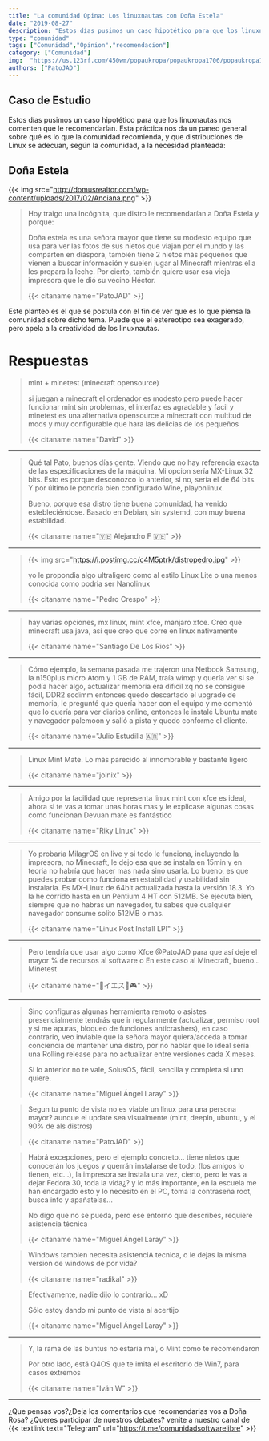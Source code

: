 ```yaml
---
title: "La comunidad Opina: Los linuxnautas con Doña Estela"
date: "2019-08-27"
description: "Estos días pusimos un caso hipotético para que los linuxnautas nos comenten que le recomendarían."
type: "comunidad"
tags: ["Comunidad","Opinion","recomendacion"]
category: ["Comunidad"]
img:  "https://us.123rf.com/450wm/popaukropa/popaukropa1706/popaukropa170600115/80187178-hacker-ruso-abuela-y-computadora-port%C3%A1til-anciana-en-un-sill%C3%B3n-con-oso-abuela-de-rusia-en-botas-de-fieltr.jpg?ver=6"
authors: ["PatoJAD"]
---
```


## Caso de Estudio



Estos días pusimos un caso hipotético para que los linuxnautas nos comenten que le recomendarían. Esta práctica nos da un paneo general sobre qué es lo que la comunidad recomienda, y que distribuciones de Linux se adecuan, según la comunidad, a la necesidad planteada:



## Doña Estela



{{< img src="http://domusrealtor.com/wp-content/uploads/2017/02/Anciana.png" >}}



>Hoy traigo una incógnita, que distro le recomendarían a Doña Estela y porque:
>
>Doña estela es una señora mayor que tiene su modesto equipo que usa para ver las fotos de sus nietos que viajan por el mundo y las comparten en diáspora, también tiene 2 nietos más pequeños que vienen a buscar información y suelen jugar al Minecraft mientras ella les prepara la leche. Por cierto, también quiere usar esa vieja impresora que le dió su vecino Héctor.
>
>{{< citaname name="PatoJAD" >}}



Este planteo es el que se postula con el fin de ver que es lo que piensa la comunidad sobre dicho tema. Puede que el estereotipo sea exagerado, pero apela a la creatividad de los linuxnautas.




# Respuestas



 



>mint + minetest (minecraft opensource)
>
>si juegan a minecraft el ordenador es modesto pero puede hacer funcionar mint sin problemas, el interfaz es agradable y facil y minetest es una alternativa opensource a minecraft con multitud de mods y muy configurable que hara las delicias de los pequeños
>
>{{< citaname name="David" >}}

---

>Qué tal Pato, buenos días gente. Viendo que no hay referencia exacta de las especificaciones de la máquina. Mi opcion sería MX-Linux 32 bits. Esto es porque desconozco lo anterior, si no, sería el de 64 bits. Y por último le pondría bien configurado Wine, playonlinux.
>
>Bueno, porque esa distro tiene buena comunidad, ha venido estebleciéndose. Basado en Debian, sin systemd, con muy buena estabilidad.
>
>{{< citaname name="🇻🇪 Alejandro F 🇻🇪" >}}

---

>{{< img src="https://i.postimg.cc/c4M5ptrk/distropedro.jpg" >}}
>
>yo le propondia algo ultraligero como al estilo Linux Lite o una menos conocida como podria ser Nanolinux
>
>{{< citaname name="Pedro Crespo" >}}

---

>hay varias opciones, mx linux, mint xfce, manjaro xfce. Creo que minecraft usa java, así que creo que corre en linux nativamente
>
>{{< citaname name="Santiago De Los Rios" >}}

---

>Cómo ejemplo, la semana pasada me trajeron una Netbook Samsung, la n150plus micro Atom y 1 GB de RAM, traía winxp y quería ver si se podía hacer algo, actualizar memoria era difícil xq no se consigue fácil, DDR2 sodimm entonces quedo descartado el upgrade de memoria, le pregunté que quería hacer con el equipo y me comentó que lo quería para ver diarios online, entonces le instalé Ubuntu mate  y navegador palemoon y salió a pista y quedo conforme el cliente.
>
>{{< citaname name="Julio Estudilla 🇦🇷" >}}

---

>Linux Mint Mate. Lo más parecido al innombrable y bastante ligero
>
>{{< citaname name="jolnix" >}}

---

>Amigo por la facilidad que representa linux mint con xfce es ideal, ahora si te vas a tomar unas horas mas y le explicase algunas cosas como funcionan Devuan mate es fantástico
>
>{{< citaname name="Riky Linux" >}}

---

>Yo probaría MilagrOS en live y si todo le funciona, incluyendo la impresora, no Minecraft, le dejo esa que se instala en 15min y en teoria no habría que hacer mas nada sino usarla. Lo bueno, es que puedes probar como funciona en estabilidad y usabilidad sin instalarla. Es MX-Linux de 64bit actualizada hasta la versión 18.3. Yo la he corrido hasta en un Pentium 4 HT con 512MB. Se ejecuta bien, siempre que no habras un navegador, tu sabes que cualquier navegador consume solito 512MB o mas.
>
>{{< citaname name="Linux Post Install LPI" >}}

---

>Pero tendría que usar algo como Xfce @PatoJAD para que así deje el mayor % de recursos al software o En este caso al Minecraft, bueno... Minetest
>
>{{< citaname name="🐧イエス🐧🎮" >}}

---

>Sino configuras algunas herramienta remoto o asistes presencialmente tendrás que ir regularmente (actualizar, permiso root y si me apuras, bloqueo de funciones anticrashers), en caso contrario, veo inviable que la señora mayor quiera/acceda a tomar conciencia de mantener una distro, por no hablar que lo ideal sería una Rolling release para no actualizar entre versiones cada X meses.
>
>Si lo anterior no te vale, SolusOS, fácil, sencilla y completa si uno quiere.
>
>{{< citaname name="Miguel Ángel Laray" >}}




>Segun tu punto de vista no es viable un linux para una persona mayor? aunque el update sea visualmente (mint, deepin, ubuntu, y el 90% de als distros)
>
>{{< citaname name="PatoJAD" >}}



>Habrá excepciones, pero el ejemplo concreto... tiene nietos que conocerán los juegos y querrán instalarse de todo, (los amigos lo tienen, etc...), la impresora se instala una vez, cierto, pero le vas a dejar Fedora 30, toda la vida¿? y lo más importante, en la escuela me han encargado esto y lo necesito en el PC, toma la contraseña root, busca info y apañatelas...
>
>No digo que no se pueda, pero ese entorno que describes, requiere asistencia técnica
>
>{{< citaname name="Miguel Ángel Laray" >}}



>Windows tambien necesita asistenciA tecnica, o le dejas la misma version de windows de por vida?
>
>{{< citaname name="radikal" >}}



>Efectivamente, nadie dijo lo contrario... xD
>
>Sólo estoy dando mi punto de vista al acertijo
>
>{{< citaname name="Miguel Ángel Laray" >}}


---

>Y, la rama de las buntus no estaría mal, o Mint como te recomendaron
>
>Por otro lado, está Q4OS que te imita el escritorio de Win7, para casos extremos
>
>{{< citaname name="Iván W" >}}

---

¿Que pensas vos?¿Deja los comentarios que recomendarias vos a Doña Rosa? ¿Queres participar de nuestros debates? venite a nuestro canal de {{< textlink text="Telegram" url="https://t.me/comunidadsoftwarelibre" >}}
